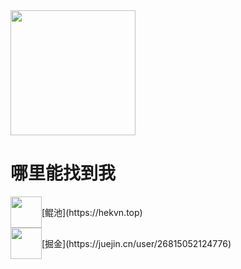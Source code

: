 <img src="https://image.hekvn.top/jett_diaoyu.png" width="200" height="200" />

# 哪里能找到我

<div style="display: flex; align-items: center;">
  <img src="https://image.hekvn.top/kunchi-logo.png" width="50" height="50" />
  [鲲池](https://hekvn.top)
</div>

<div style="display: flex; align-items: center;">
  <img src="https://image.hekvn.top/juejin-logo.png" width="50" height="50" />
  [掘金](https://juejin.cn/user/26815052124776)
</div>

<!---
HeKvn/HeKvn is a ✨ special ✨ repository because its `README.md` (this file) appears on your GitHub profile.
You can click the Preview link to take a look at your changes.
--->

